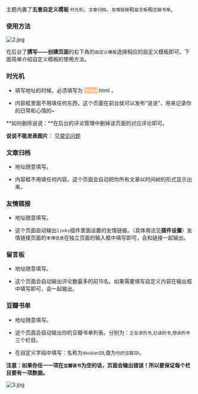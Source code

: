 主题内置了**五套自定义模板** `时光机`、`文章归档`、`友情链接`和`留言板`和`豆瓣书单`。

### 使用方法

 ![2.jpg][1]

在后台了**撰写——创建页面**的右下角的`自定义模板`选择相应的自定义模板即可。下面简单介绍自定义模板的使用方法。

### 时光机

* 填写地址的时候，必须填写为 <span style="color: rgb(255, 255, 255); background-color: rgb(250, 192, 143);">cross</span>.html 。

* 内容框里面不用填任何东西，这个页面在前台就可以发布“说说”，用来记录你的日常和心情的~

**如何删除说说：**在后台的评论管理中删掉该页面的对应评论即可。

**说说不能发表图片**： 见[常见问题](common-problem?id=%e8%af%84%e8%ae%ba%e5%8c%ba%e4%b8%8d%e8%83%bd%e6%96%97%e5%9b%be%e4%b8%8d%e8%83%bd%e6%98%be%e7%a4%ba%e5%9b%be%e7%89%87%e8%af%b4%e8%af%b4%e4%b8%8d%e8%83%bd%e6%98%be%e7%a4%ba%e5%9b%be%e7%89%87)

### 文章归档

* 地址随意填写。

* 内容框不用填任何内容。这个页面会自动把你所有文章以时间树的形式显示出来。

### 友情链接

* 地址随意填写。

* 这个页面自动输出`links`插件里面设置的友情链接。（具体用法见**插件设置**）友情链接页面的`本博信息`在独立页面的输入框中填写即可，会和链接一起输出。

### 留言板

* 地址随意填写。

* 这个页面会自动输出评论数最多的前15名。如果需要填写自定义内容在输出框中填写即可，会一起输出。

### 豆瓣书单

* 地址随意填写。

* 这个页面会自动输出你的豆瓣书单列表。分别为：`正在读的书`,`已读的书`,`想读的书`三个栏目。

* 在自定义字段中填写：名称为`doubanID`,值为`你的豆瓣ID`。

**注意：如果你任一一项在`豆瓣读书`为空的话，页面会输出错误！所以要保证每个栏目要有一项数据。**

![3.jpg][2]

  [1]: https://www.ihewro.com/usr/uploads/2017/03/3674342886.jpg
  [2]: https://www.ihewro.com/usr/uploads/2017/03/2880093812.jpg
